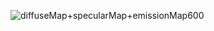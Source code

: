 ![diffuseMap+specularMap+emissionMap600](https://github.com/mkillewald/learnOpenGL/blob/main/images/diffuseMap+specularMap+emissionMap600.gif)   
